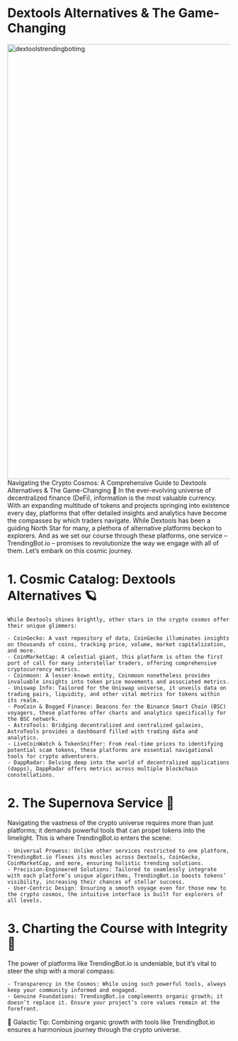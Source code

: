 # Dextools Alternatives & The Game-Changing
<img width="980" alt="dextoolstrendingbotimg" src="https://github.com/sophiemarshall105/ThebotDevsRepo/assets/162816962/37803aa7-7076-46fa-bdcf-44732e06a6f4">
Navigating the Crypto Cosmos: A Comprehensive Guide to Dextools Alternatives & The Game-Changing 🌌
  In the ever-evolving universe of decentralized finance (DeFi), information is the most valuable currency. With an expanding multitude of tokens and projects springing into existence every day, platforms that offer detailed insights and analytics have become the compasses by which traders navigate. While Dextools has been a guiding North Star for many, a plethora of alternative platforms beckon to explorers. And as we set our course through these platforms, one service – TrendingBot.io – promises to revolutionize the way we engage with all of them. Let’s embark on this cosmic journey.

 # 1. Cosmic Catalog: Dextools Alternatives 🪐
    While Dextools shines brightly, other stars in the crypto cosmos offer their unique glimmers:

    - CoinGecko: A vast repository of data, CoinGecko illuminates insights on thousands of coins, tracking price, volume, market capitalization, and more.
    - CoinMarketCap: A celestial giant, this platform is often the first port of call for many interstellar traders, offering comprehensive cryptocurrency metrics.
    - Coinmoon: A lesser-known entity, Coinmoon nonetheless provides invaluable insights into token price movements and associated metrics.
    - Uniswap Info: Tailored for the Uniswap universe, it unveils data on trading pairs, liquidity, and other vital metrics for tokens within its realm.
    - PooCoin & Bogged Finance: Beacons for the Binance Smart Chain (BSC) voyagers, these platforms offer charts and analytics specifically for the BSC network.
    - AstroTools: Bridging decentralized and centralized galaxies, AstroTools provides a dashboard filled with trading data and analytics.
    - LiveCoinWatch & TokenSniffer: From real-time prices to identifying potential scam tokens, these platforms are essential navigational tools for crypto adventurers.
    - DappRadar: Delving deep into the world of decentralized applications (dapps), DappRadar offers metrics across multiple blockchain constellations.
# 2. The Supernova Service 🌠
Navigating the vastness of the crypto universe requires more than just platforms; it demands powerful tools that can propel tokens into the limelight. This is where TrendingBot.io enters the scene:

    - Universal Prowess: Unlike other services restricted to one platform, TrendingBot.io flexes its muscles across Dextools, CoinGecko, CoinMarketCap, and more, ensuring holistic trending solutions.
    - Precision-Engineered Solutions: Tailored to seamlessly integrate with each platform’s unique algorithms, TrendingBot.io boosts tokens’ visibility, increasing their chances of stellar success.
    - User-Centric Design: Ensuring a smooth voyage even for those new to the crypto cosmos, the intuitive interface is built for explorers of all levels.
# 3. Charting the Course with Integrity 🌌
The power of platforms like TrendingBot.io is undeniable, but it’s vital to steer the ship with a moral compass:

    - Transparency in the Cosmos: While using such powerful tools, always keep your community informed and engaged.
    - Genuine Foundations: TrendingBot.io complements organic growth; it doesn’t replace it. Ensure your project’s core values remain at the forefront.

🚀 Galactic Tip: Combining organic growth with tools like TrendingBot.io ensures a harmonious journey through the crypto universe.


